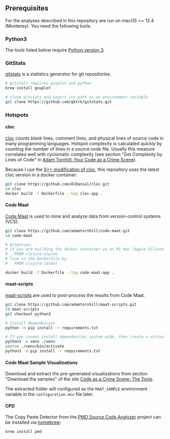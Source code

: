## Prerequisites

For the analyses described in this repository are run on macOS >= 12.4 (Monterey). You need the following tools:

### Python3

The tools listed below require [Python version 3](https://www.python.org/).

### GitStats

[gitstats](https://github.com/gktrk/gitstats) is a statistics generator for git repositories.

```sh
# gitstats requires gnuplot and python
brew install gnuplot

# clone gitstats and export its path to an environment variable
git clone https://github.com/gktrk/gitstats.git
```

### Hotspots

#### cloc

[cloc](https://github.com/AlDanial/cloc) counts blank lines, comment lines, and physical lines of source code in many
programming languages. Hotspot complexity is calculated quickly by counting the number of lines in a source code file.
Usually this measure correlates well with cyclomatic complexity (see section "Get Complexity by Lines of Code" in [Adam
Tornhill: Your Code as a Crime Scene](https://pragprog.com/titles/atcrime/your-code-as-a-crime-scene/)).

Because I use the [X++ modification of cloc](https://github.com/AlDanial/cloc/pull/634), this repository uses the latest
cloc version in a docker container:

```sh
git clone https://github.com/AlDanial/cloc.git
cd cloc
docker build -f Dockerfile --tag cloc-app .
```

#### Code Maat

[Code Maat](https://github.com/adamtornhill/code-maat) is used to mine and analyze data from version-control systems (VCS).

```sh
git clone https://github.com/adamtornhill/code-maat.git
cd code-maat

# Attention:
# If you are building the docker container on an M1 mac (Apple Silicon chip), then you need to replace the
#   FROM clojure:alpine
# line in the Dockerfile by
#   FROM clojure:latest

docker build -f Dockerfile --tag code-maat-app .
```

#### maat-scripts

[maat-scripts](https://github.com/adamtornhill/maat-scripts) are used to post-process the results from Code Maat.

```sh
git clone https://github.com/adamtornhill/maat-scripts.git
cd maat-scripts
git checkout python3

# Install dependencies
python -m pip install -r requirements.txt

# If you cannot install dependencies system wide, then create a virtual environment and install them there
python3 -m venv ./venv
source ./venv/bin/activate
python3 -m pip install -r requirements.txt
```

#### Code Maat Sample Visualizations

Download and extract the pre-generated visualizations from section "Download the samples" of the site [Code as a Crime
Scene: The Tools](https://adamtornhill.com/code/crimescenetools.htm).

The extracted folder will configured as the `MAAT_SAMPLE` environment variable in the `configuration.env` file later.

#### CPD

The Copy Paste Detector from the [PMD Source Code Analyzer](https://pmd.github.io) project can be installed via [homebrew](https://brew.sh):

```sh
brew install pmd
```
